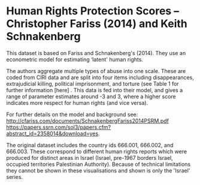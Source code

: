 # Human Rights Protection Scores – Christopher Fariss (2014) and Keith Schnakenberg

This dataset is based on Fariss and Schnakenberg's (2014). They use an econometric model for estimating ‘latent' human rights.

The authors aggregate multiple types of abuse into one scale. These are coded from CIRI data and are split into four items including disappearances, extrajudicial killing, political imprisonment, and torture (see Table 1 for further information [here] . This data is fed into their model, and gives a range of parameter estimates around -3 and 3, where a higher score indicates more respect for human rights (and vice versa).

For further details on the model and background see: 
http://cfariss.com/documents/SchnakenbergFariss2014PSRM.pdf
https://papers.ssrn.com/sol3/papers.cfm?abstract_id=2358014&download=yes.

The original dataset includes the country ids 666.001, 666.002, and 666.003. These correspond to different human rights reports which were produced for distinct areas in Israel (Israel, pre-1967 borders Israel, occupied territories Palestinian Authority). Because of technical limitations they cannot be shown in these visualisations and shown is only the 'Israel' series.